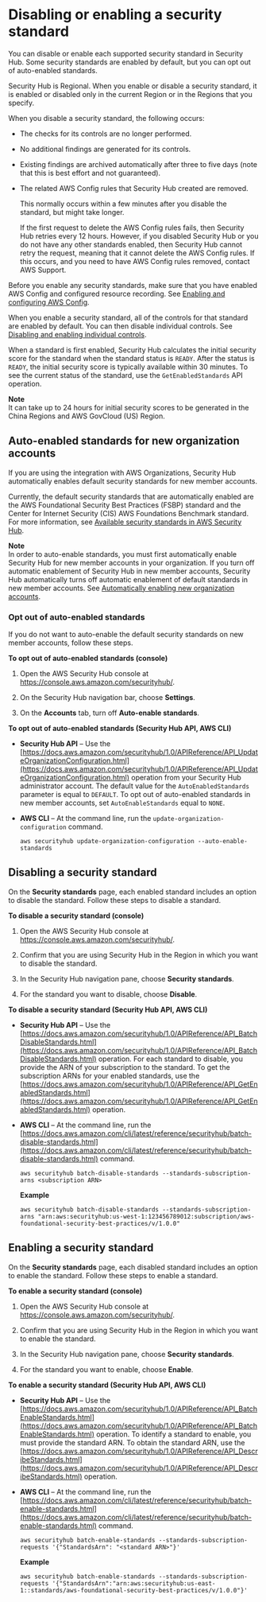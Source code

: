 # Disabling or enabling a security standard<a name="securityhub-standards-enable-disable"></a>

You can disable or enable each supported security standard in Security Hub\. Some security standards are enabled by default, but you can opt out of auto\-enabled standards\.

Security Hub is Regional\. When you enable or disable a security standard, it is enabled or disabled only in the current Region or in the Regions that you specify\.

When you disable a security standard, the following occurs:
+ The checks for its controls are no longer performed\.
+ No additional findings are generated for its controls\.
+ Existing findings are archived automatically after three to five days \(note that this is best effort and not guaranteed\)\.
+ The related AWS Config rules that Security Hub created are removed\.

  This normally occurs within a few minutes after you disable the standard, but might take longer\.

  If the first request to delete the AWS Config rules fails, then Security Hub retries every 12 hours\. However, if you disabled Security Hub or you do not have any other standards enabled, then Security Hub cannot retry the request, meaning that it cannot delete the AWS Config rules\. If this occurs, and you need to have AWS Config rules removed, contact AWS Support\.

Before you enable any security standards, make sure that you have enabled AWS Config and configured resource recording\. See [Enabling and configuring AWS Config](securityhub-prereq-config.md)\.

When you enable a security standard, all of the controls for that standard are enabled by default\. You can then disable individual controls\. See [Disabling and enabling individual controls](securityhub-standards-enable-disable-controls.md)\.

When a standard is first enabled, Security Hub calculates the initial security score for the standard when the standard status is `READY`\. After the status is `READY`, the initial security score is typically available within 30 minutes\. To see the current status of the standard, use the `GetEnabledStandards` API operation\.

**Note**  
It can take up to 24 hours for initial security scores to be generated in the China Regions and AWS GovCloud \(US\) Region\.

## Auto\-enabled standards for new organization accounts<a name="securityhub-auto-enabled-standards"></a>

If you are using the integration with AWS Organizations, Security Hub automatically enables default security standards for new member accounts\.

Currently, the default security standards that are automatically enabled are the AWS Foundational Security Best Practices \(FSBP\) standard and the Center for Internet Security \(CIS\) AWS Foundations Benchmark standard\. For more information, see [Available security standards in AWS Security Hub](https://docs.aws.amazon.com/securityhub/latest/userguide/standards-available.html)\.

**Note**  
In order to auto\-enable standards, you must first automatically enable Security Hub for new member accounts in your organization\. If you turn off automatic enablement of Security Hub in new member accounts, Security Hub automatically turns off automatic enablement of default standards in new member accounts\. See [Automatically enabling new organization accounts](accounts-orgs-auto-enable.md)\.

### Opt out of auto\-enabled standards<a name="Opt-out-of-auto-enabled-standards"></a>

If you do not want to auto\-enable the default security standards on new member accounts, follow these steps\.

**To opt out of auto\-enabled standards \(console\)**

1. Open the AWS Security Hub console at [https://console\.aws\.amazon\.com/securityhub/](https://console.aws.amazon.com/securityhub/)\.

1. On the Security Hub navigation bar, choose **Settings**\.

1. On the **Accounts** tab, turn off **Auto\-enable standards**\.

**To opt out of auto\-enabled standards \(Security Hub API, AWS CLI\)**
+ **Security Hub API** – Use the [https://docs.aws.amazon.com/securityhub/1.0/APIReference/API_UpdateOrganizationConfiguration.html](https://docs.aws.amazon.com/securityhub/1.0/APIReference/API_UpdateOrganizationConfiguration.html) operation from your Security Hub administrator account\. The default value for the `AutoEnabledStandards` parameter is equal to `DEFAULT`\. To opt out of auto\-enabled standards in new member accounts, set `AutoEnableStandards` equal to `NONE`\.
+ **AWS CLI** – At the command line, run the `update-organization-configuration` command\.

  ```
  aws securityhub update-organization-configuration --auto-enable-standards
  ```

## Disabling a security standard<a name="securityhub-standard-disable-console"></a>

On the **Security standards** page, each enabled standard includes an option to disable the standard\. Follow these steps to disable a standard\.

**To disable a security standard \(console\)**

1. Open the AWS Security Hub console at [https://console\.aws\.amazon\.com/securityhub/](https://console.aws.amazon.com/securityhub/)\.

1. Confirm that you are using Security Hub in the Region in which you want to disable the standard\.

1. In the Security Hub navigation pane, choose **Security standards**\.

1. For the standard you want to disable, choose **Disable**\.

**To disable a security standard \(Security Hub API, AWS CLI\)**
+ **Security Hub API** – Use the [https://docs.aws.amazon.com/securityhub/1.0/APIReference/API_BatchDisableStandards.html](https://docs.aws.amazon.com/securityhub/1.0/APIReference/API_BatchDisableStandards.html) operation\. For each standard to disable, you provide the ARN of your subscription to the standard\. To get the subscription ARNs for your enabled standards, use the [https://docs.aws.amazon.com/securityhub/1.0/APIReference/API_GetEnabledStandards.html](https://docs.aws.amazon.com/securityhub/1.0/APIReference/API_GetEnabledStandards.html) operation\.
+ **AWS CLI** – At the command line, run the [https://docs.aws.amazon.com/cli/latest/reference/securityhub/batch-disable-standards.html](https://docs.aws.amazon.com/cli/latest/reference/securityhub/batch-disable-standards.html) command\.

  ```
  aws securityhub batch-disable-standards --standards-subscription-arns <subscription ARN>
  ```

  **Example**

  ```
  aws securityhub batch-disable-standards --standards-subscription-arns "arn:aws:securityhub:us-west-1:123456789012:subscription/aws-foundational-security-best-practices/v/1.0.0"
  ```

## Enabling a security standard<a name="securityhub-standard-enable-console"></a>

On the **Security standards** page, each disabled standard includes an option to enable the standard\. Follow these steps to enable a standard\.

**To enable a security standard \(console\)**

1. Open the AWS Security Hub console at [https://console\.aws\.amazon\.com/securityhub/](https://console.aws.amazon.com/securityhub/)\.

1. Confirm that you are using Security Hub in the Region in which you want to enable the standard\.

1. In the Security Hub navigation pane, choose **Security standards**\.

1. For the standard you want to enable, choose **Enable**\.

**To enable a security standard \(Security Hub API, AWS CLI\)**
+ **Security Hub API** – Use the [https://docs.aws.amazon.com/securityhub/1.0/APIReference/API_BatchEnableStandards.html](https://docs.aws.amazon.com/securityhub/1.0/APIReference/API_BatchEnableStandards.html) operation\. To identify a standard to enable, you must provide the standard ARN\. To obtain the standard ARN, use the [https://docs.aws.amazon.com/securityhub/1.0/APIReference/API_DescribeStandards.html](https://docs.aws.amazon.com/securityhub/1.0/APIReference/API_DescribeStandards.html) operation\.
+ **AWS CLI** – At the command line, run the [https://docs.aws.amazon.com/cli/latest/reference/securityhub/batch-enable-standards.html](https://docs.aws.amazon.com/cli/latest/reference/securityhub/batch-enable-standards.html) command\.

  ```
  aws securityhub batch-enable-standards --standards-subscription-requests '{"StandardsArn": "<standard ARN>"}'
  ```

  **Example**

  ```
  aws securityhub batch-enable-standards --standards-subscription-requests '{"StandardsArn":"arn:aws:securityhub:us-east-1::standards/aws-foundational-security-best-practices/v/1.0.0"}'
  ```